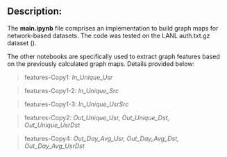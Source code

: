 ## Description:

The **main.ipynb** file comprises an implementation to build graph maps for network-based datasets. The code was tested on the LANL auth.txt.gz dataset ().

The other notebooks are specifically used to extract graph features based on the previously calculated graph maps. Details provided below:

> features-Copy1: *In_Unique_Usr*

> features-Copy1-2: *In_Unique_Src*

> features-Copy1-3: *In_Unique_UsrSrc*

> features-Copy2: *Out_Unique_Usr, Out_Unique_Dst, Out_Unique_UsrDst*

> features-Copy4: *Out_Day_Avg_Usr, Out_Day_Avg_Dst, Out_Day_Avg_UsrDst*
